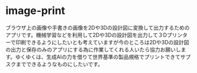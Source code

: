 # image-print
ブラウザ上の画像や手書きの画像を2Dや3Dの設計図に変換して出力するためのアプリです。機械学習などを利用して2Dや3Dの設計図を出力して３Dプリンターで印刷できるようにしたいとも考えていますが今のところは2Dや3Dの設計図の出力と保存のみのアプリにする為に作業してくれる人いたら協力お願いします。ゆくゆくは、生成AIの力を借りて世界基準の製品規格でプリントできてサブスクまでできるようなものにしたいです。
